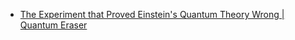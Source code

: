 - [The Experiment that Proved Einstein's Quantum Theory Wrong | Quantum Eraser](https://youtu.be/6FPk3sLssPQ)
